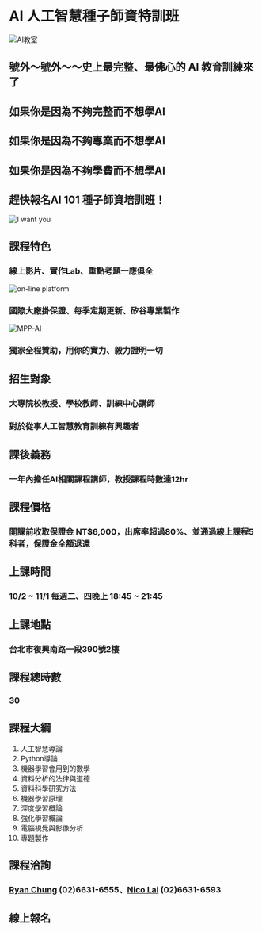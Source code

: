 # AI 人工智慧種子師資特訓班
![AI教室](https://pictures.ozy.com/pictures/600x337/1/5/6/103156_ai_ep5.jpg)
## 號外～號外～～史上最完整、最佛心的 AI 教育訓練來了
## 如果你是因為不夠完整而不想學AI
## 如果你是因為不夠專業而不想學AI
## 如果你是因為不夠學費而不想學AI
## 趕快報名AI 101 種子師資培訓班！
![I want you](https://i.pinimg.com/originals/a6/4d/c4/a64dc48040a297ff4fb89fb3cf888f43.jpg)
## 課程特色
### 線上影片、實作Lab、重點考題一應俱全
![on-line platform](https://image.ibb.co/gOO9kz/2018_08_17_12_25_10.png)
### 國際大廠掛保證、每季定期更新、矽谷專業製作
![MPP-AI](https://image.ibb.co/iSQpkz/2018_08_17_12_30_30.png)
### 獨家全程贊助，用你的實力、毅力證明一切
## 招生對象
### 大專院校教授、學校教師、訓練中心講師
### 對於從事人工智慧教育訓練有興趣者
## 課後義務
###  一年內擔任AI相關課程講師，教授課程時數達12hr
## 課程價格
### 開課前收取保證金 NT$6,000，出席率超過80%、並通過線上課程5科者，保證金全額退還
## 上課時間
### 10/2 ~ 11/1 每週二、四晚上 18:45 ~ 21:45
## 上課地點
### 台北市復興南路一段390號2樓
## 課程總時數
### 30
## 課程大綱
01. 人工智慧導論
02. Python導論
03. 機器學習會用到的數學
04. 資料分析的法律與道德
05. 資料科學研究方法
06. 機器學習原理
07. 深度學習概論
08. 強化學習概論
09. 電腦視覺與影像分析
10. 專題製作
## 課程洽詢
### [Ryan Chung](mailto:ryan@iii.org.tw) (02)6631-6555、[Nico Lai](mailto:wl9208@iii.org.tw) (02)6631-6593
## 線上報名






